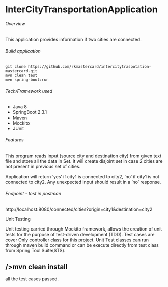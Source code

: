 # InterCityTransportationApplication

###### Overview
This application provides information if two cities are connected.
 
###### Build application

```
git clone https://github.com/rkmastercard/intercitytraspotation-mastercard.git
mvn clean test
mvn spring-boot:run
``` 
 
###### Tech/Framework used
- Java 8
- SpringBoot 2.3.1
- Maven
- Mockito
- JUnit
 
###### Features
This program reads input (source city and destination city) from given text file and store all the data in Set.
It will create disjoint set in case 2 cities are not present in previous set of cities.

Application will return ‘yes’ if city1 is connected to city2, ’no’ if city1 is not connected to city2.
Any unexpected input should result in a ’no’ response. 
 
###### Endpoint - test in postman

 http://localhost:8080/connected/cities?origin=city1&destination=city2

 Unit Testing
 
 Unit testing carried through Mockito framework, allows the creation of unit tests for the purpose of test-driven development (TDD). 
 Test cases are cover Only controller class for this project. Unit Test classes can run through maven build command or can be execute 
 directly from test class from Spring Tool Suite(STS).
 
##  />mvn clean install
all the test cases passed.